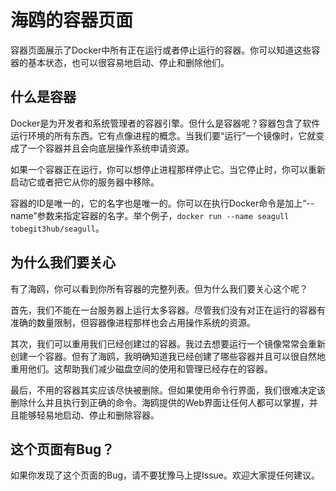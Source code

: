 
# 海鸥的容器页面

容器页面展示了Docker中所有正在运行或者停止运行的容器。你可以知道这些容器的基本状态，也可以很容易地启动、停止和删除他们。

## 什么是容器

Docker是为开发者和系统管理者的容器引擎。但什么是容器呢？容器包含了软件运行环境的所有东西。它有点像进程的概念。当我们要“运行”一个镜像时，它就变成了一个容器并且会向底层操作系统申请资源。

如果一个容器正在运行，你可以想停止进程那样停止它。当它停止时，你可以重新启动它或者把它从你的服务器中移除。

容器的ID是唯一的，它的名字也是唯一的。你可以在执行Docker命令是加上“--name”参数来指定容器的名字。举个例子，`docker run --name seagull tobegit3hub/seagull`。

## 为什么我们要关心

有了海鸥，你可以看到你所有容器的完整列表。但为什么我们要关心这个呢？

首先，我们不能在一台服务器上运行太多容器。尽管我们没有对正在运行的容器有准确的数量限制，但容器像进程那样也会占用操作系统的资源。

其次，我们可以重用我们已经创建过的容器。我过去想要运行一个镜像常常会重新创建一个容器。但有了海鸥，我明确知道我已经创建了哪些容器并且可以很自然地重用他们。这帮助我们减少磁盘空间的使用和管理已经存在的容器。

最后，不用的容器其实应该尽快被删除。但如果使用命令行界面，我们很难决定该删除什么并且执行到正确的命令。海鸥提供的Web界面让任何人都可以掌握，并且能够轻易地启动、停止和删除容器。

## 这个页面有Bug？

如果你发现了这个页面的Bug，请不要犹豫马上提Issue。欢迎大家提任何建议。
